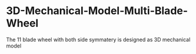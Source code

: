 # 3D-Mechanical-Model-Multi-Blade-Wheel
The 11 blade wheel with both side symmatery is designed as 3D mechanical model
